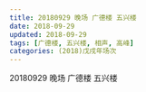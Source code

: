 ```yaml
---
title: 20180929 晚场 广德楼 五兴楼
date: 2018-09-29
updated: 2018-09-29
tags: [广德楼, 五兴楼, 相声, 高峰]
categories: (2018)戊戌年场次 
---
```

20180929 晚场 广德楼 五兴楼

